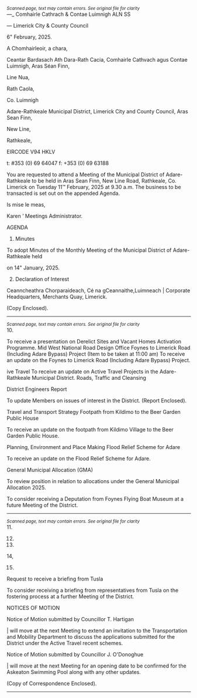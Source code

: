 *<small>Scanned page, text may contain errors. See original file for clarity</small>*  
_—__ Comhairle Cathrach
& Contae Luimnigh
ALN SS

— Limerick City
& County Council

6" February, 2025.

A Chomhairleoir, a chara,

Ceantar Bardasach Ath Dara-Rath Cacia,
Comhairle Cathvach agus Contae Luimnigh,
Aras Séan Finn,

Line Nua,

Rath Caola,

Co. Luimnigh

Adare-Rathkeale Municipal District,
Limerick City and County Council,
Aras Sean Finn,

New Line,

Rathkeale,

EIRCODE V94 HKLV

t: #353 (0) 69 64047
f: +353 (0) 69 63188

You are requested to attend a Meeting of the Municipal District of Adare-Rathkeale to be held in
Aras Sean Finn, New Line Road, Rathkeale, Co. Limerick on Tuesday 11™ February, 2025 at 9.30
a.m. The business to be transacted is set out on the appended Agenda.

Is mise le meas,

Karen ’
Meetings Administrator.

AGENDA

1. Minutes

To adopt Minutes of the Monthly Meeting of the Municipal District of Adare-Rathkeale held

on 14" January, 2025.

2. Declaration of Interest

Ceanncheathra Chorparaideach, Cé na gCeannaithe,Luimneach |
Corporate Headquarters, Merchants Quay, Limerick.

(Copy Enclosed).

---
*<small>Scanned page, text may contain errors. See original file for clarity</small>*  
10.

To receive a presentation on Derelict Sites and Vacant Homes Activation Programme.
Mid West National Road Design Office
Foynes to Limerick Road (Including Adare Bypass) Project (Item to be taken at 11:00 am)
To receive an update on the Foynes to Limerick Road (Including Adare Bypass) Project.

ive Travel
To receive an update on Active Travel Projects in the Adare-Rathkeale Municipal District.
Roads, Traffic and Cleansing

District Engineers Report

To update Members on issues of interest in the District.
(Report Enclosed).

Travel and Transport Strategy
Footpath from Kildimo to the Beer Garden Public House

To receive an update on the footpath from Kildimo Village to the Beer Garden Public House.

Planning, Environment and Place Making
Flood Relief Scheme for Adare

To receive an update on the Flood Relief Scheme for Adare.

General Municipal Allocation (GMA)

To review position in relation to allocations under the General Municipal Allocation 2025.

To consider receiving a Deputation from Foynes Flying Boat Museum at a future Meeting
of the District.

---
*<small>Scanned page, text may contain errors. See original file for clarity</small>*  
11.

12.

13.

14,

15.

Request to receive a briefing from Tusla

To consider receiving a briefing from representatives from Tusla on the fostering process
at a further Meeting of the District.

NOTICES OF MOTION

Notice of Motion submitted by Councillor T. Hartigan

| will move at the next Meeting to extend an invitation to the Transportation and Mobility
Department to discuss the applications submitted for the District under the Active Travel
recent schemes.

Notice of Motion submitted by Councillor J. O'Donoghue

| will move at the next Meeting for an opening date to be confirmed for the Askeaton
Swimming Pool along with any other updates.

(Copy of Correspondence Enclosed).

---
